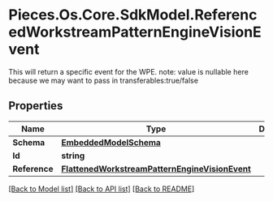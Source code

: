 # Pieces.Os.Core.SdkModel.ReferencedWorkstreamPatternEngineVisionEvent
This will return a specific event for the WPE.  note: value is nullable here because we may want to pass in transferables:true/false

## Properties

Name | Type | Description | Notes
------------ | ------------- | ------------- | -------------
**Schema** | [**EmbeddedModelSchema**](EmbeddedModelSchema.md) |  | [optional] 
**Id** | **string** |  | 
**Reference** | [**FlattenedWorkstreamPatternEngineVisionEvent**](FlattenedWorkstreamPatternEngineVisionEvent.md) |  | [optional] 

[[Back to Model list]](../README.md#documentation-for-models) [[Back to API list]](../README.md#documentation-for-api-endpoints) [[Back to README]](../README.md)

